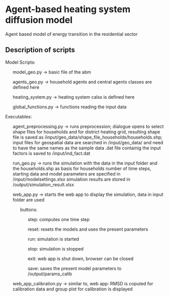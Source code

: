 # Agent-based heating system diffusion model
Agent based model of energy transition in the residential sector

## Description of scripts

Model Scripts: <ol>

model_geo.py -> basic file of the abm

agents_geo.py -> household agents and central agents classes are defined here

heating_system.py -> heating system calss is defined here

global_functions.py -> functions reading the input data

</ol>Executables: <ol>

agent_preprocessing.py -> runs preprocession; dialogue opens to select shape files for households and for district heating grid, resulting shape file is saved as /input/geo_data/shape_file_households/households.shp; input files for geospatial data are searched in /input/geo_data/ and need to have the same names as the sample data .dat file containig the input factors is saved to /input/ind_fact.dat

run_geo.py -> runs the simulation with the data in the input folder and the households.shp as basis for households
	number of time steps, starting data and model parameters are specified in /input/modelsettings.xlsx
	simulation results are stored in /output/simulation_result.xlsx

web_app.py -> starts the web app to display the simulation, data in input folder are used

<ol> buttons: 	 <ol>

step: computes one time step
      
reset: resets the models and uses the present parameters
			
run: simulation is started
			
stop: simulation is stopped
			
exit: web app is shut down, browser can be closed
			
save: saves the present model parameters to /output/params_calib

</ol></ol> web_app_calibration.py -> similar to, web app: RMSD is coputed for calibration data and group plot for calibration is displayed
